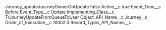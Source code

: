 <?xml version="1.0" encoding="UTF-8"?>
<CustomMetadata xmlns="http://soap.sforce.com/2006/04/metadata" xmlns:xsi="http://www.w3.org/2001/XMLSchema-instance" xmlns:xsd="http://www.w3.org/2001/XMLSchema">
    <label>Journey_updateJourneyOwnerOnUpdate</label>
    <protected>false</protected>
    <values>
        <field>Active__c</field>
        <value xsi:type="xsd:boolean">true</value>
    </values>
    <values>
        <field>Event_Time__c</field>
        <value xsi:type="xsd:string">Before</value>
    </values>
    <values>
        <field>Event_Type__c</field>
        <value xsi:type="xsd:string">Update</value>
    </values>
    <values>
        <field>Implementing_Class__c</field>
        <value xsi:type="xsd:string">TrJourneyUpdateFromQueueToUser</value>
    </values>
    <values>
        <field>Object_API_Name__c</field>
        <value xsi:type="xsd:string">Journey__c</value>
    </values>
    <values>
        <field>Order_of_Execution__c</field>
        <value xsi:type="xsd:double">10002.0</value>
    </values>
    <values>
        <field>Record_Types_API_Names__c</field>
        <value xsi:nil="true"/>
    </values>
</CustomMetadata>
